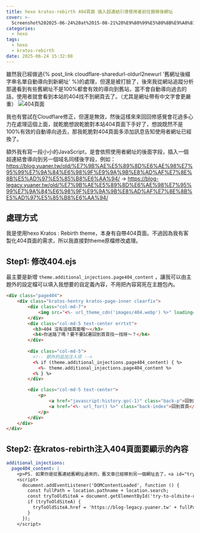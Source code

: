 ```yaml
---
title: hexo kratos-rebirth 404頁面 插入超連結引導使用者前往搬移後網址
cover: >-
  Screenshot%202025-06-24%20at%2015-08-21%20%E9%80%99%E5%80%8B%E9%A0%81%E9%9D%A2%E8%B5%B0%E4%B8%9F%E4%BA%86%E5%91%A2%E2%80%A6%20%E5%85%83%E5%85%92%EF%BD%9E%E7%9A%84%E6%96%B0%E9%83%A8%E8%90%BD%E6%A0%BC.png
categories:
  - hexo
tags:
  - hexo
  - kratos-rebirth
date: 2025-06-24 15:32:08
---
```



雖然我已經做過{% post_link cloudflare-sharedurl-oldurl2newurl '舊網址後綴字串名單自動導向到新網址' %}的處理，但還是被打臉了，後來我從網站追蹤分析那邊看到有些舊網址不是100%都會有效的導向到舊站，當不會自動導向過去的話，使用者就會看到本站的404找不到網頁去了。（尤其是網址帶有中文字會更嚴重）
![404頁面](Screenshot%202025-06-24%20at%2015-08-21%20%E9%80%99%E5%80%8B%E9%A0%81%E9%9D%A2%E8%B5%B0%E4%B8%9F%E4%BA%86%E5%91%A2%E2%80%A6%20%E5%85%83%E5%85%92%EF%BD%9E%E7%9A%84%E6%96%B0%E9%83%A8%E8%90%BD%E6%A0%BC.png)

我也有嘗試在Cloudflare修正，但還是無效，然後這樣來來回回修感覺會花過多心力在處理這個上面，就乾脆想說乾脆對本站404頁面下手好了，想說既然不是100%有效的自動導向過去，那我乾脆對404頁面多添加訊息告知使用者網址已經換了。

額外我有寫一段小小的JavaScript，是會依照使用者網址的後面字段，插入一個超連結會導向到另一個域名同樣後字段，例如：
https://blog.yuaner.tw/old/%E7%9B%AE%E5%89%8D%E6%AE%98%E7%95%99%E7%9A%84%E6%98%9F%E9%9A%9B%E8%AD%AF%E7%8E%8B%E5%AD%97%E5%85%B8%E6%AA%94/ → 
https://blog-legacy.yuaner.tw/old/%E7%9B%AE%E5%89%8D%E6%AE%98%E7%95%99%E7%9A%84%E6%98%9F%E9%9A%9B%E8%AD%AF%E7%8E%8B%E5%AD%97%E5%85%B8%E6%AA%94/

## 處理方式
我是使用hexo Kratos : Rebirth theme，本身有自帶404頁面。不過因為我有客製化404頁面的需求，所以我直接對theme原檔修改處理。

## Step1: 修改404.ejs
最主要是新增 `theme.additional_injections.page404_content` ，讓我可以由主題外的設定檔可以填入我想要的自定義內容，不用把內容寫死在主題包內。

```html /themes/kratos-rebirth/layout/_pages/404.ejs
<div class="page404">
    <div class="kratos-hentry kratos-page-inner clearfix">
        <div class="col-md-7">
            <img src="<%- url_theme_cdn('images/404.webp') %>" loading="eager" decoding="auto" />
        </div>
        <div class="col-md-5 text-center errtxt">
          <h3>404 沒有這個頁面喔～</h3>
          <h4>你迷路了嗎？要不要試著回到首頁找一找呀～？</h4>
        </div>
        
        <div class="col-md-5">
          <!-- 额外的追加注入项 -->
          <% if (theme.additional_injections.page404_content) { %>
            <%- theme.additional_injections.page404_content %>
          <% } %>
        </div>

        <div class="col-md-5 text-center">
            <p>
                <a href="javascript:history.go(-1)" class="back-p">回到上一頁</a>
                <a href="<%- url_for() %>" class="back-index">回到首頁</a>
            </p>
        </div>
    </div>
</div>
```

## Step2: 在kratos-rebirth注入404頁面要顯示的內容

```yml /_config.kratos-rebirth.yml
additional_injections:
  page404_content: |
    <p>PS. 如果你是從舊連結舊網址過來的，舊文章已經移到另一個網址去了，<a id="try-to-oldsite-url" href="#">你要不要嘗試前往舊站看看啊</a>？</p>
    <script>
      document.addEventListener('DOMContentLoaded', function () {
        const fullPath = location.pathname + location.search;
        const tryToOldSiteA = document.getElementById('try-to-oldsite-url');
        if (tryToOldSiteA) {
          tryToOldSiteA.href = 'https://blog-legacy.yuaner.tw' + fullPath;
        }
      });
    </script>
```